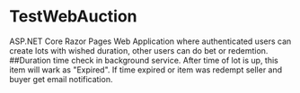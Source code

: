 # TestWebAuction
ASP.NET Core Razor Pages Web Application where authenticated users can create lots with wished duration, other users can do bet or redemtion. 
##Duration time check in background service.
After time of lot is up, this item will wark as "Expired". If time expired or item was redempt seller and buyer get email notification.
